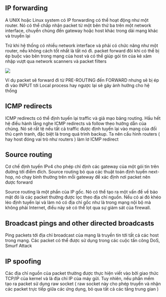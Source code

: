 ## IP forwarding

A UNIX hoặc Linux system có IP forwarding có thể hoạt động như một router. Nó có thể chấp nhận packet từ một bên thứ ba trên một network interface, chuyển chúng đến gateway hoặc host khác trong dải mạng khác và truyền lại

Trừ khi hệ thống có nhiều network interface và phải có chức năng như một router, nếu không cách tốt nhất là tắt nó đi. packet forward đôi khi có thể bị ép buộc vào bên trong mạng của host và có thể giúp gói tin của kẻ xâm nhập vượt qua network scanners và packet filters

<img src="https://github.com/vjnkvt/Images/blob/master/netfilter.jpg">

Ví dụ packet sẽ forward đi từ PRE-ROUTING đến FORWARD nhưng sẽ bị ép đi vào INPUT tới Local process hay ngược lại sẽ gây ảnh hưởng cho hệ thống

## ICMP redirects

ICMP redirects có thể định tuyến lại traffic và giả mạo bảng routing. Hầu hết hệ điều hành lắng nghe ICMP redirects và follow theo hướng dẫn của chúng. Nó sẽ rất tệ nếu tất cả traffic được định tuyến lại vào mạng của đối thủ cạnh tranh, đặc biệt là trong quá trình backup. Ta nên cấu hình routers ( hay host đóng vai trò như routers ) làm lơ ICMP redirect

## Source routing

Cơ chế định tuyến IPv4 cho phép chỉ định các gateway của một gói tin trên đường tới điểm đích. Source routing bỏ qua các thuật toán định tuyến next-hop, nó chạy bình thường trên mỗi gateway để xác định nơi packet nên được forward

Source routing là một phần của IP gốc. Nó có thể tạo ra một vấn đề về bảo mật đó là các packet thường được lọc theo địa chỉ nguồn. Nếu có ai đó khéo léo định tuyến lại và làm nó có địa chỉ gốc như là trong mạng nội bộ mà không phải Internet, điều này sẽ có thể lọt qua sự giám sát của firewall.

## Broadcast pings and other directed broadcasts

Ping packets tới địa chỉ broadcast của mạng là truyền tin tới tất cả các host trong mạng. Các packet có thể được sử dụng trong các cuộc tấn công DoS, Smurf Attack

## IP spoofing

Các địa chỉ nguồn của packet thường được thực hiện viết vào bởi giao thức TCP/IP của kernel và là địa chỉ IP của máy gửi. Tuy nhiên, nếu phần mềm tạo ra packet sử dụng raw socket ( raw socket này cho phép truyền và nhận các packet trực tiếp giữa các ứng dụng, bỏ qua tất cả các tầng trung gian )

<img src="">
